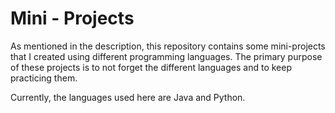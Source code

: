 # Mini - Projects

As mentioned in the description, this repository contains some mini-projects that I created using different programming languages. The primary purpose of these projects is to not forget the different languages and to keep practicing them.

Currently, the languages used here are Java and Python.
